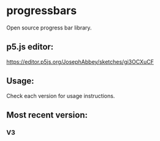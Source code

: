 # progressbars
Open source progress bar library.

## p5.js editor:
https://editor.p5js.org/JosephAbbey/sketches/gi3OCXuCF

## Usage:
Check each version for usage instructions.

## Most recent version:
### V3
